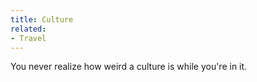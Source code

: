 ```yaml
---
title: Culture
related:
- Travel
---
```


You never realize how weird a culture is while you're in it.
